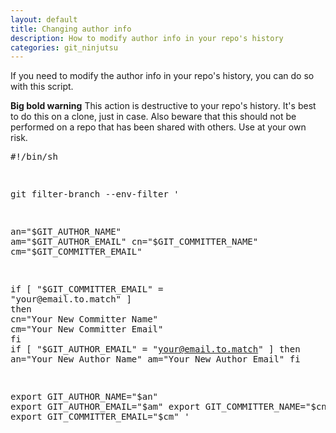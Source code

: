 ```yaml
---
layout: default
title: Changing author info
description: How to modify author info in your repo's history
categories: git_ninjutsu
---
```


If you need to modify the author info in your repo's history, you can do so with this script.

__Big bold warning__ This action is destructive to your repo's history.  It's best to do this on a clone, just in case.  Also beware that this should not be performed on a repo that has been shared with others.  Use at your own risk.

<script src="http://gist.github.com/262686.js?file=history_rewrite.sh"></script>
<noscript><pre>#!/bin/sh

git filter-branch --env-filter '

an="$GIT_AUTHOR_NAME"
am="$GIT_AUTHOR_EMAIL"
cn="$GIT_COMMITTER_NAME"
cm="$GIT_COMMITTER_EMAIL"

if [ "$GIT_COMMITTER_EMAIL" = "your@email.to.match" ]
then
    cn="Your New Committer Name"
    cm="Your New Committer Email"
fi
if [ "$GIT_AUTHOR_EMAIL" = "your@email.to.match" ]
then
    an="Your New Author Name"
    am="Your New Author Email"
fi

export GIT_AUTHOR_NAME="$an"
export GIT_AUTHOR_EMAIL="$am"
export GIT_COMMITTER_NAME="$cn"
export GIT_COMMITTER_EMAIL="$cm"
'</pre></noscript>